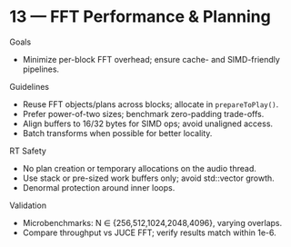 # 13 — FFT Performance & Planning

Goals
- Minimize per-block FFT overhead; ensure cache- and SIMD-friendly pipelines.

Guidelines
- Reuse FFT objects/plans across blocks; allocate in `prepareToPlay()`.
- Prefer power-of-two sizes; benchmark zero-padding trade-offs.
- Align buffers to 16/32 bytes for SIMD ops; avoid unaligned access.
- Batch transforms when possible for better locality.

RT Safety
- No plan creation or temporary allocations on the audio thread.
- Use stack or pre-sized work buffers only; avoid std::vector growth.
- Denormal protection around inner loops.

Validation
- Microbenchmarks: N ∈ {256,512,1024,2048,4096}, varying overlaps.
- Compare throughput vs JUCE FFT; verify results match within 1e-6.

